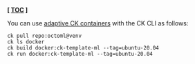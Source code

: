 **[ [TOC](../README.md) ]**

You can use [adaptive CK containers](https://github.com/octoml/venv/blob/main/README.docker.md)
with the CK CLI as follows:

```
ck pull repo:octoml@venv
ck ls docker
ck build docker:ck-template-ml --tag=ubuntu-20.04
ck run docker:ck-template-ml --tag=ubuntu-20.04
```
